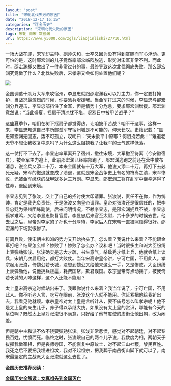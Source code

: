 ```yaml
---
layout: "post"
title: "宋朝北伐失败的原因"
date: "2018-12-17 16:15"
categories: "辽金历史"
description: "宋朝北伐失败的原因"
tags: 宋朝 南宋 邵宏渊
url: https://www.y5000.com/zgls/liaojinlishi/27710.html
---
```






一场大战在即，宋军却主帅、副帅失和，士卒又因为没有得到赏赐而军心浮动。更可怕的是，这时邵宏渊的儿子竟然率部众临阵脱逃，形势对宋军非常不利。而此时，邵宏渊却又做出了一件非常过分的事，最终导致这次北伐彻底失败。那么邵宏渊究竟做了什么？北伐失败后，宋孝宗又会如何处置他们呢？

![](https://img.y5000.com/uploads/allimg/180117/8-1P11F9530HE.jpg)

金国调遣十余万大军来攻宿州，李显忠就跟邵宏渊我可以打主力，你一定要打掩护，当战况最激烈的时候，你要派兵增援我。当金军打过来的时候，李显忠与邵宏渊分兵迎击，李显忠部挡住了金军，但是情势十分危急，要求邵宏渊增援。邵宏渊竟然说：“当此盛夏，摇扇于清凉犹不堪，况烈日中被甲苦战乎？”

这盛夏季节，咱们在树下摇扇子都觉得热，让咱披甲苦战？咱不干这事。这样一来，李显忠知道自己率所部孤军守宿州城是不可能的，仰天长叹。史籍记载：“显忠知宏渊无固志，势不可孤立，叹咤曰：‘天未欲平中原耶？何沮挠若此！’”难道老天爷不想让我收复中原吗？为什么这么阻挠我？让我军的士气这样低落。

这一仗打不下去了。李显忠率军离开了宿州，撤往宋境，大军撤至符离（今安徽宿县），被金军主力追上，此前邵宏渊已经率部跑了，邵宏渊逃跑之前还在营中散布消息，说金兵又添二十万，本来金国就有十万大军，他说又添二十万，再打下去必死无疑。宋军的撤退就变成了溃退，这就是宋金战争史上有名的符离之溃，宋军惨败，光被金军缴获的战甲就多达三万副。李显忠、邵宏渊二将在乱军中侥幸逃得了性命，退回到宋境。

李显忠见到了张浚，交上了自己的招讨使大印请罪。张浚说，责任不在你，作为统帅，肯定是我先负责任，于是张浚又向皇帝请罪。皇帝对张浚还是很信任的，把李显忠贬为果州团练副使，后来问明情况，不赖李显忠，是邵宏渊拥兵不战，李显忠孤掌难鸣，又给李显忠恢复官爵。李显忠后来官至太尉，六十多岁的时候去世。他去世之后，皇帝对李家的子孙也十分厚待，李家后人在宋朝一直被照顾得很好。邵宏渊的下场就很惨了。

符离兵败，使宋朝主和派的势力又开始抬头了。怎么着？我说什么来着？不能跟金军打吧？结果怎么样？惨败了！惨败了怎么办？议和吧！当时很多主和派大臣纷纷上表弹劾张浚。张浚确实是志大才疏，书生意气，杀敌秀才纸上兵，他就会纸上谈兵，宋朝几次启用他，都打大败仗。当年宋高宗皇帝讲，宁可亡国，不用此人。孝宗起用张浚，倚魏公若长城，没想到魏公又给他来这么一手，又是惨败。大臣纷纷上表弹劾他，说他拥兵跋扈，耗费国帑，欺君误国。孝宗皇帝有点动摇了，被我倚若长城的人咋这样，这个人还能不能用？

太上皇宋高宗这时候站出来了。我跟你说什么来着？我当年说了，宁可亡国，不用此人。你不听老人言，吃亏在眼前，张浚这个人就不能用。你赶紧把他给我铲出去，我看见他就烦。孝宗皇帝对太上皇是言听计从，要不庙号怎么叫孝宗呢！他不是太上皇的亲生儿子，养子得以承继大统，如果没有太上皇的赏识，哪能有今天的皇位啊？既然太上皇对张浚很不满意，只好给了他节度使的虚衔让他出朝，改为闲差。

但是朝中主和派不依不饶要弹劾张浚。张浚非常悲愤，感觉对不起朝廷，对不起黎民百姓，忧愤而死。临终之时，张浚跟自己的两个儿子说，我数度为相，两朝天子拔擢我做宰相，但是丧师辱国，不能恢复中原故土，对不起江山社稷，黎民百姓。我死之后不要把我埋进祖坟，我对不起祖宗，把我葬于南岳衡山脚下就可以了。南宋最坚定的主战派大臣张浚就这么去世了。

**金国历史推荐阅读：**

**[金国历史全解读：女真祖先到金国灭亡](https://www.y5000.com/zgls/liaojinlishi/2018/0115/27654.html)**
